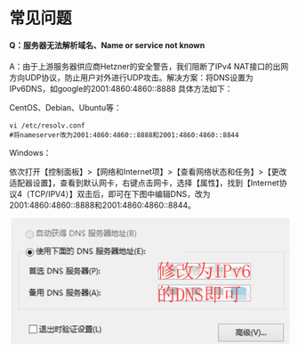 # 常见问题

#### Q：服务器无法解析域名、Name or service not known

A：由于上游服务器供应商Hetzner的安全警告，我们阻断了IPv4 NAT接口的出网方向UDP协议，防止用户对外进行UDP攻击。解决方案：将DNS设置为IPv6DNS，如google的2001:4860:4860::8888 具体方法如下：

CentOS、Debian、Ubuntu等：

```text
vi /etc/resolv.conf
#将nameserver改为2001:4860:4860::8888和2001:4860:4860::8844
```

Windows：

依次打开【控制面板】&gt;【网络和Internet项】&gt;【查看网络状态和任务】&gt;【更改适配器设置】，查看到默认网卡，右键点击网卡，选择【属性】，找到【Internet协议4（TCP/IPV4）】双击后，即可在下图中编辑DNS，改为2001:4860:4860::8888和2001:4860:4860::8844。

![](../../../.gitbook/assets/image%20%284%29.png)



